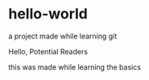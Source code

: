 # hello-world
a project made while learning git


Hello, Potential Readers

this was made while learning the basics
